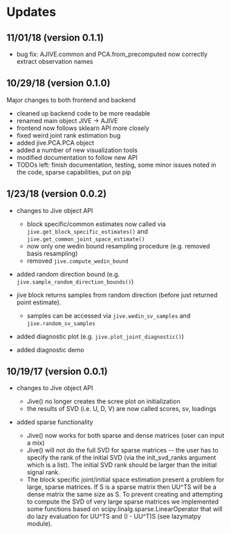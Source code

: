 # Updates


## 11/01/18 (version 0.1.1)
- bug fix: AJIVE.common and PCA.from_precomputed now correctly extract observation names


## 10/29/18 (version 0.1.0)
Major changes to both frontend and backend

- cleaned up backend code to be more readable
- renamed main object JIVE -> AJIVE
- frontend now follows sklearn API more closely
- fixed weird joint rank estimation bug
- added jive.PCA.PCA object
- added a number of new visualization tools
- modified documentation to follow new API
- TODOs left: finish documentation, testing, some minor issues noted in the code, sparse capabilities, put on pip

## 1/23/18 (version 0.0.2)

- changes to Jive object API
	- block specific/common estimates now called via `jive.get_block_specific_estimates()` and `jive.get_common_joint_space_estimate()`
	- now only one wedin bound resampling procedure (e.g. removed basis resampling)
	- removed `jive.compute_wedin_bound`

- added random direction bound (e.g. `jive.sample_random_direction_bounds()`)

- jive block returns samples from random direction (before just returned point estimate).
	- samples can be accessed via `jive.wedin_sv_samples` and `jive.random_sv_samples`

- added diagnostic plot (e.g. `jive.plot_joint_diagnostic()`)

- added diagnostic demo


## 10/19/17 (version 0.0.1)

- changes to Jive object API
	- Jive() no longer creates the scree plot on initialization
	- the results of SVD (i.e. U, D, V) are now called scores, sv, loadings

- added sparse functionality
	- Jive() now works for both sparse and dense matrices (user can input a mix)
	- Jive() will not do the full SVD for sparse matrices -- the user has to specify the rank of the initial SVD (via the init_svd_ranks argument which is a list). The initial SVD rank should be larger than the initial signal rank.
	- The block specific joint/initial space estimation present a problem for large, sparse matrices. If S is a sparse matrix then UU^TS will be a dense matrix the same size as S. To prevent creating and attempting to compute the SVD of very large sparse matrices we implemented some functions based on scipy.linalg.sparse.LinearOperator that will do lazy evaluation for UU^TS and (I - UU^T)S (see lazymatpy module).